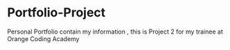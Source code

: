 # Portfolio-Project
Personal Portfolio contain my information , this is Project 2 for my trainee at Orange Coding Academy
